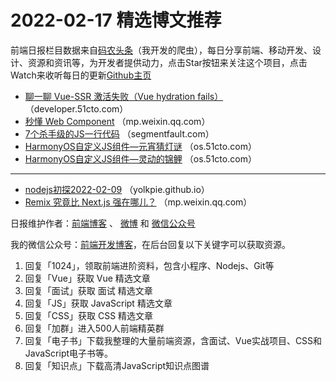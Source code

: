 # 2022-02-17 精选博文推荐

前端日报栏目数据来自[码农头条](https://toutiao.qdkfweb.cn/)（我开发的爬虫），每日分享前端、移动开发、设计、资源和资讯等，为开发者提供动力，点击Star按钮来关注这个项目，点击Watch来收听每日的更新[Github主页](https://github.com/kujian/frontendDaily)
* [聊一聊 Vue-SSR 激活失败（Vue hydration fails）](https://developer.51cto.com/article/701710.html) （developer.51cto.com）
* [秒懂 Web Component](https://mp.weixin.qq.com/s?__biz=MzkwODIwMDY2OQ==&mid=2247492569&idx=1&sn=73bd1686ce92149131d4a783a50ee205) （mp.weixin.qq.com）
* [7个杀手级的JS一行代码](https://segmentfault.com/a/1190000041415254) （segmentfault.com）
* [HarmonyOS自定义JS组件—元宵猜灯谜](https://os.51cto.com/article/701669.html) （os.51cto.com）
* [HarmonyOS自定义JS组件—灵动的锦鲤](https://os.51cto.com/article/701663.html) （os.51cto.com）

***
* [nodejs初探2022-02-09](https://yolkpie.github.io/2022/02/09/nodejs初探/) （yolkpie.github.io）
* [Remix 究竟比 Next.js 强在哪儿？](https://mp.weixin.qq.com/s/04-ykMTN1DMRyqzciTJKiw) （mp.weixin.qq.com）

日报维护作者：[前端博客](https://qdkfweb.cn/) 、 [微博](http://weibo.com/kujian) 和 [微信公众号](https://open.weixin.qq.com/qr/code?username=caibaojian_com)

我的微信公众号：[前端开发博客](https://open.weixin.qq.com/qr/code?username=caibaojian_com)，在后台回复以下关键字可以获取资源。

1. 回复「1024」，领取前端进阶资料，包含小程序、Nodejs、Git等
2. 回复「Vue」获取 Vue 精选文章
3. 回复「面试」获取 面试 精选文章
4. 回复「JS」获取 JavaScript 精选文章
5. 回复「CSS」获取 CSS 精选文章
6. 回复「加群」进入500人前端精英群
7. 回复「电子书」下载我整理的大量前端资源，含面试、Vue实战项目、CSS和JavaScript电子书等。
8. 回复「知识点」下载高清JavaScript知识点图谱